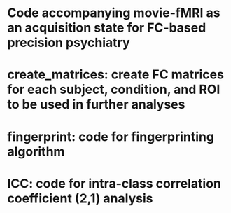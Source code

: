 # Code accompanying movie-fMRI as an acquisition state for FC-based precision psychiatry

# create_matrices: create FC matrices for each subject, condition, and ROI to be used in further analyses

# fingerprint: code for fingerprinting algorithm 

# ICC: code for intra-class correlation coefficient (2,1) analysis

